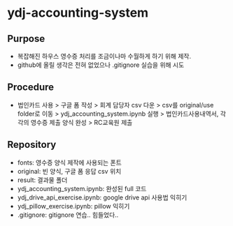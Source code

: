 # ydj-accounting-system

## Purpose
- 복잡해진 하우스 영수증 처리를 조금이나마 수월하게 하기 위해 제작.
- github에 올릴 생각은 전혀 없었으나 .gitignore 실습을 위해 시도

## Procedure
- 법인카드 사용 > 구글 폼 작성 > 회계 담당자 csv 다운 > csv를 original/use folder로 이동 > ydj_accounting_system.ipynb 실행 > 법인카드사용내역서, 각각의 영수증 제출 양식 완성 > RC교육원 제출

## Repository
- fonts: 영수증 양식 제작에 사용되는 폰트
- original: 빈 양식, 구글 폼 응답 csv 위치
- result: 결과물 폴더
- ydj_accounting_system.ipynb: 완성된 full 코드
- ydj_drive_api_exercise.ipynb: google drive api 사용법 익히기
- ydj_pillow_exercise.ipynb: pillow 익히기
- .gitignore: gitignore 연습.. 힘들었다..